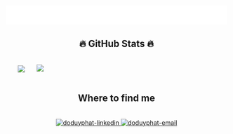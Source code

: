 <!-- ### Hi there 👋 -->

<!--
**doduyphat910/doduyphat910** is a ✨ _special_ ✨ repository because its `README.md` (this file) appears on your GitHub profile.

Here are some ideas to get you started:

- 🔭 I’m currently working on ...
- 🌱 I’m currently learning ...
- 👯 I’m looking to collaborate on ...
- 🤔 I’m looking for help with ...
- 💬 Ask me about ...
- 📫 How to reach me: ...
- 😄 Pronouns: ...
- ⚡ Fun fact: ...
-->

<a href="#" target="_blank">
  <img src="svg/doduyphat910.svg" width="1000" alt="doduyphat910-official" />
</a>

<!-- <h2 align="center">🛠 Technologies and Tools 🛠</h2>
<br>
https://simpleicons.org/
<span><img src="https://img.shields.io/badge/JavaScript-282C34?logo=javascript&logoColor=F7DF1E" alt="JavaScript logo" title="JavaScript" height="25" /></span>
&nbsp;
<span><img src="https://img.shields.io/badge/Go-282C34?logo=go&logoColor=#00ADD8" alt="Golang logo" title="Golang" height="25" /></span>
&nbsp;
<span><img src="https://img.shields.io/badge/Node.js-282C34?logo=node.js&logoColor=00F200" alt="Node.js logo" title="Node.js" height="25" /></span>
&nbsp; -->

<br>
<h2 align="center">🔥 GitHub Stats 🔥</h2>
<!-- https://github.com/anuraghazra/github-readme-stats -->
<br>
<div align=center>
  <a href="#" title="doduyphat910">
    <img width="315" align="center" src="https://github-readme-stats.vercel.app/api/top-langs/?username=doduyphat910&hide=c%23,powershell,Mathematica,Ruby,Objective-C,Objective-C%2b%2b,Cuda&title_color=61dafb&text_color=ffffff&icon_color=61dafb&bg_color=20232a&langs_count=8&layout=compact&border_color=61dafb&hide_border=true&count_private=true" />
  </a>
  <a href="#" title="doduyphat910">
    <img align="right" width="434" src="https://github-readme-stats.vercel.app/api?username=doduyphat910&show_icons=true&theme=react&border_color=61dafb&hide_border=true&count_private=true&include_all_commits=true&include_orgs=true" />
  </a>
</div>

<br>
<h2 align="center">Where to find me</h2>
<br>
<!-- https://icons8.com -->
<div align="center">
  <!-- <a href="https://www.facebook.com/doduyphat" target="blank">
    <img src="https://img.icons8.com/bubbles/100/000000/facebook-new.png" alt="doduyphat-facebook" />
  </a> -->
  <a href="https://www.linkedin.com/in/doduyphat/" target="blank">
    <img src="https://img.icons8.com/bubbles/100/000000/linkedin.png" alt="doduyphat-linkedin" />
  </a>
  <a href="mailto:doduyphat910@gmail.com" target="top">
    <img src="https://img.icons8.com/bubbles/100/000000/apple-mail.png" alt="doduyphat-email" />
  </a>
</div>
